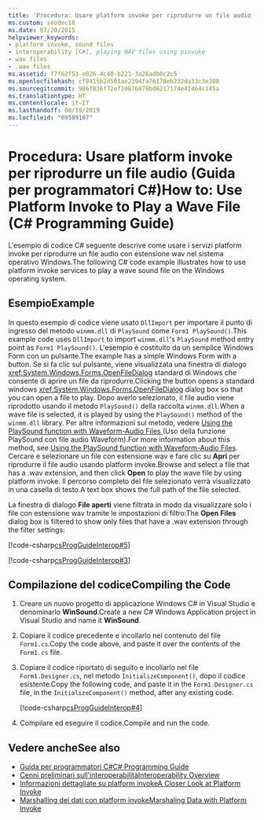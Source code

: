 ```yaml
---
title: 'Procedura: Usare platform invoke per riprodurre un file audio - Guida per programmatori C#'
ms.custom: seodec18
ms.date: 07/20/2015
helpviewer_keywords:
- platform invoke, sound files
- interoperability [C#], playing WAV files using pinvoke
- wav files
- .wav files
ms.assetid: f7f62f53-e026-4c40-b221-3a26adb0c2c5
ms.openlocfilehash: cf8415b2d501ae2394fa76170eb232da33c3e308
ms.sourcegitcommit: 986f836f72ef10876878bd6217174e41464c145a
ms.translationtype: HT
ms.contentlocale: it-IT
ms.lasthandoff: 08/19/2019
ms.locfileid: "69589107"
---
```

# <a name="how-to-use-platform-invoke-to-play-a-wave-file-c-programming-guide"></a><span data-ttu-id="b8c31-102">Procedura: Usare platform invoke per riprodurre un file audio (Guida per programmatori C#)</span><span class="sxs-lookup"><span data-stu-id="b8c31-102">How to: Use Platform Invoke to Play a Wave File (C# Programming Guide)</span></span>
<span data-ttu-id="b8c31-103">L'esempio di codice C# seguente descrive come usare i servizi platform invoke per riprodurre un file audio con estensione wav nel sistema operativo Windows.</span><span class="sxs-lookup"><span data-stu-id="b8c31-103">The following C# code example illustrates how to use platform invoke services to play a wave sound file on the Windows operating system.</span></span>  
  
## <a name="example"></a><span data-ttu-id="b8c31-104">Esempio</span><span class="sxs-lookup"><span data-stu-id="b8c31-104">Example</span></span>  
 <span data-ttu-id="b8c31-105">In questo esempio di codice viene usato `DllImport` per importare il punto di ingresso del metodo `winmm.dll` di `PlaySound` come `Form1 PlaySound()`.</span><span class="sxs-lookup"><span data-stu-id="b8c31-105">This example code uses `DllImport` to import `winmm.dll`'s `PlaySound` method entry point as `Form1 PlaySound()`.</span></span> <span data-ttu-id="b8c31-106">L'esempio è costituito da un semplice Windows Form con un pulsante.</span><span class="sxs-lookup"><span data-stu-id="b8c31-106">The example has a simple Windows Form with a button.</span></span> <span data-ttu-id="b8c31-107">Se si fa clic sul pulsante, viene visualizzata una finestra di dialogo <xref:System.Windows.Forms.OpenFileDialog> standard di Windows che consente di aprire un file da riprodurre.</span><span class="sxs-lookup"><span data-stu-id="b8c31-107">Clicking the button opens a standard windows <xref:System.Windows.Forms.OpenFileDialog> dialog box so that you can open a file to play.</span></span> <span data-ttu-id="b8c31-108">Dopo averlo selezionato, il file audio viene riprodotto usando il metodo `PlaySound()` della raccolta `winmm.dll`.</span><span class="sxs-lookup"><span data-stu-id="b8c31-108">When a wave file is selected, it is played by using the `PlaySound()` method of the `winmm.dll` library.</span></span> <span data-ttu-id="b8c31-109">Per altre informazioni sul metodo, vedere [Using the PlaySound function with Waveform-Audio Files ](https://docs.microsoft.com/windows/desktop/multimedia/using-playsound-to-play-waveform-audio-files) (Uso della funzione PlaySound con file audio Waveform).</span><span class="sxs-lookup"><span data-stu-id="b8c31-109">For more information about this method, see [Using the PlaySound function with Waveform-Audio Files](https://docs.microsoft.com/windows/desktop/multimedia/using-playsound-to-play-waveform-audio-files).</span></span> <span data-ttu-id="b8c31-110">Cercare e selezionare un file con estensione wav e fare clic su **Apri** per riprodurre il file audio usando platform invoke.</span><span class="sxs-lookup"><span data-stu-id="b8c31-110">Browse and select a file that has a .wav extension, and then click **Open** to play the wave file by using platform invoke.</span></span> <span data-ttu-id="b8c31-111">Il percorso completo del file selezionato verrà visualizzato in una casella di testo.</span><span class="sxs-lookup"><span data-stu-id="b8c31-111">A text box shows the full path of the file selected.</span></span>  
  
 <span data-ttu-id="b8c31-112">La finestra di dialogo **File aperti** viene filtrata in modo da visualizzare solo i file con estensione wav tramite le impostazioni di filtro:</span><span class="sxs-lookup"><span data-stu-id="b8c31-112">The **Open Files** dialog box is filtered to show only files that have a .wav extension through the filter settings:</span></span>  
  
 [!code-csharp[csProgGuideInterop#5](~/samples/snippets/csharp/VS_Snippets_VBCSharp/csProgGuideInterop/CS/WinSound.cs#5)]  
  
 [!code-csharp[csProgGuideInterop#3](~/samples/snippets/csharp/VS_Snippets_VBCSharp/csProgGuideInterop/CS/WinSound.cs#3)]  
  
## <a name="compiling-the-code"></a><span data-ttu-id="b8c31-113">Compilazione del codice</span><span class="sxs-lookup"><span data-stu-id="b8c31-113">Compiling the Code</span></span>  
  
1. <span data-ttu-id="b8c31-114">Creare un nuovo progetto di applicazione Windows C# in Visual Studio e denominarlo **WinSound**.</span><span class="sxs-lookup"><span data-stu-id="b8c31-114">Create a new C# Windows Application project in Visual Studio and name it **WinSound**.</span></span>  
  
2. <span data-ttu-id="b8c31-115">Copiare il codice precedente e incollarlo nel contenuto del file `Form1.cs`.</span><span class="sxs-lookup"><span data-stu-id="b8c31-115">Copy the code above, and paste it over the contents of the `Form1.cs` file.</span></span>  
  
3. <span data-ttu-id="b8c31-116">Copiare il codice riportato di seguito e incollarlo nel file `Form1.Designer.cs`, nel metodo `InitializeComponent()`, dopo il codice esistente.</span><span class="sxs-lookup"><span data-stu-id="b8c31-116">Copy the following code, and paste it in the `Form1.Designer.cs` file, in the `InitializeComponent()` method, after any existing code.</span></span>  
  
     [!code-csharp[csProgGuideInterop#4](~/samples/snippets/csharp/VS_Snippets_VBCSharp/csProgGuideInterop/CS/WinSound.cs#4)]  
  
4. <span data-ttu-id="b8c31-117">Compilare ed eseguire il codice.</span><span class="sxs-lookup"><span data-stu-id="b8c31-117">Compile and run the code.</span></span>  
  
## <a name="see-also"></a><span data-ttu-id="b8c31-118">Vedere anche</span><span class="sxs-lookup"><span data-stu-id="b8c31-118">See also</span></span>

- [<span data-ttu-id="b8c31-119">Guida per programmatori C#</span><span class="sxs-lookup"><span data-stu-id="b8c31-119">C# Programming Guide</span></span>](../index.md)
- [<span data-ttu-id="b8c31-120">Cenni preliminari sull'interoperabilità</span><span class="sxs-lookup"><span data-stu-id="b8c31-120">Interoperability Overview</span></span>](./interoperability-overview.md)
- [<span data-ttu-id="b8c31-121">Informazioni dettagliate su platform invoke</span><span class="sxs-lookup"><span data-stu-id="b8c31-121">A Closer Look at Platform Invoke</span></span>](../../../framework/interop/consuming-unmanaged-dll-functions.md#a-closer-look-at-platform-invoke)
- [<span data-ttu-id="b8c31-122">Marshalling dei dati con platform invoke</span><span class="sxs-lookup"><span data-stu-id="b8c31-122">Marshaling Data with Platform Invoke</span></span>](../../../framework/interop/marshaling-data-with-platform-invoke.md)

